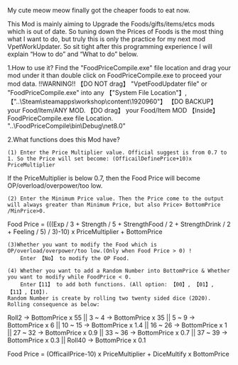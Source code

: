 My cute meow meow finally got the cheaper foods to eat now.

This Mod is mainly aiming to Upgrade the Foods/gifts/items/etcs mods which is out of date.
So tuning down the Prices of Foods is the most thing what I want to do, but truly this is only the practice for my next mod VpetWorkUpdater.
So sit tight after this programming experience
I will explain “How to do” and “What to do” below.

1.How to use it?
  Find the "FoodPriceCompile.exe" file location and drag your mod under it than double click on FoodPriceCompile.exe to proceed your mod data.
!!WARNING!!
  【DO NOT drag】 "VpetFoodUpdater file" or "FoodPriceCompile.exe" into any 【"System File Location"】,【"..\Steam\steamapps\workshop\content\1920960"】
  【DO BACKUP】 your Food/Item/ANY MOD.
  【DO drag】 your Food/Item MOD 【Inside】FoodPriceCompile.exe file Location. "..\FoodPriceCompile\bin\Debug\net8.0"
  
2.What functions does this Mod have?

	(1) Enter the Price Multiplier value. Official suggest is from 0.7 to 1. So the Price will set become: (OfficailDefinePrice+10)x PriceMultiplier
If the PriceMultiplier is below 0.7, then the Food Price will become OP/overload/overpower/too low.

	(2) Enter the Minimum Price value. Then the Price come to the output will always greater than Minimum Price, but also Price> BottomPrice /MinPrice>0.
Food Price = 
(((Exp / 3 + Strength / 5 + StrengthFood / 2 + StrengthDrink / 2 + Feeling / 5) / 3)-10) x PriceMultiplier + BottomPrice

	(3)Whether you want to modify the Food which is OP/overload/overpower/too low.(Only when Food Price > 0) !
		Enter 【No】 to modify the OP Food.

	(4) Whether you want to add a Random Number into BottomPrice & Whether you want to modify while FoodPrice < 0.
		Enter【11】 to add both functions. (All option: 【00】, 【01】,【11】,【10】).
	Random Number is create by rolling two twenty sided dice (2D20). Rolling consequence as below:
 
Roll2     -> BottomPrice x 55 ||
3 ~ 4     -> BottomPrice x 35 ||
5 ~ 9     -> BottomPrice x 6 ||
10 ~ 15   -> BottomPrice x 1.4 ||
16 ~ 26   -> BottomPrice x 1 ||
27 ~ 32   -> BottomPrice x 0.9 ||
33 ~ 36   -> BottomPrice x 0.7 ||
37 ~ 39   -> BottomPrice x 0.3 ||
Roll40    -> BottomPrice x 0.1

Food Price = 
(OfficailPrice-10) x PriceMultiplier +  DiceMultify x BottomPrice

